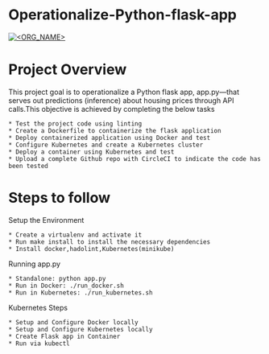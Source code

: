 # Operationalize-Python-flask-app

[![<ORG_NAME>](https://circleci.com/gh/divyarsada/Operationalize-Python-flask-app.svg?style=shield)](https://app.circleci.com/pipelines/github/divyarsada/Operationalize-Python-flask-app/7/workflows/1e63a620-ad17-4cbc-97a1-27417bedcde4)

Project Overview
========
This project goal is to operationalize a Python flask app, app.py—that serves out predictions (inference) about housing prices through API calls.This objective is achieved by completing the below tasks
    
    * Test the project code using linting
    * Create a Dockerfile to containerize the flask application
    * Deploy containerized application using Docker and test
    * Configure Kubernetes and create a Kubernetes cluster
    * Deploy a container using Kubernetes and test
    * Upload a complete Github repo with CircleCI to indicate the code has been tested
		
Steps to follow
===============
Setup the Environment

    * Create a virtualenv and activate it
    * Run make install to install the necessary dependencies
    * Install docker,hadolint,Kubernetes(minikube)

Running app.py

    * Standalone: python app.py
    * Run in Docker: ./run_docker.sh
    * Run in Kubernetes: ./run_kubernetes.sh

Kubernetes Steps

    * Setup and Configure Docker locally
    * Setup and Configure Kubernetes locally
    * Create Flask app in Container
    * Run via kubectl
